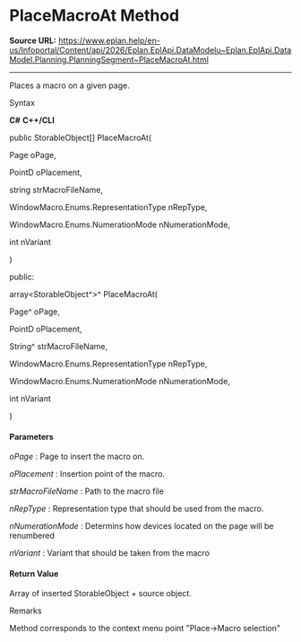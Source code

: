 # PlaceMacroAt Method

**Source URL:** https://www.eplan.help/en-us/Infoportal/Content/api/2026/Eplan.EplApi.DataModelu~Eplan.EplApi.DataModel.Planning.PlanningSegment~PlaceMacroAt.html

---

Places a macro on a given page.

Syntax

**C#**
**C++/CLI**


public StorableObject[] PlaceMacroAt( 

   Page oPage,

   PointD oPlacement,

   string strMacroFileName,

   WindowMacro.Enums.RepresentationType nRepType,

   WindowMacro.Enums.NumerationMode nNumerationMode,

   int nVariant

)

public:

array<StorableObject^>^ PlaceMacroAt( 

   Page^ oPage,

   PointD oPlacement,

   String^ strMacroFileName,

   WindowMacro.Enums.RepresentationType nRepType,

   WindowMacro.Enums.NumerationMode nNumerationMode,

   int nVariant

)


#### Parameters

*oPage*
:   Page to insert the macro on.

*oPlacement*
:   Insertion point of the macro.

*strMacroFileName*
:   Path to the macro file

*nRepType*
:   Representation type that should be used from the macro.

*nNumerationMode*
:   Determins how devices located on the page will be renumbered

*nVariant*
:   Variant that should be taken from the macro

#### Return Value

Array of inserted StorableObject + source object.

Remarks

Method corresponds to the context menu point "Place->Macro selection"
